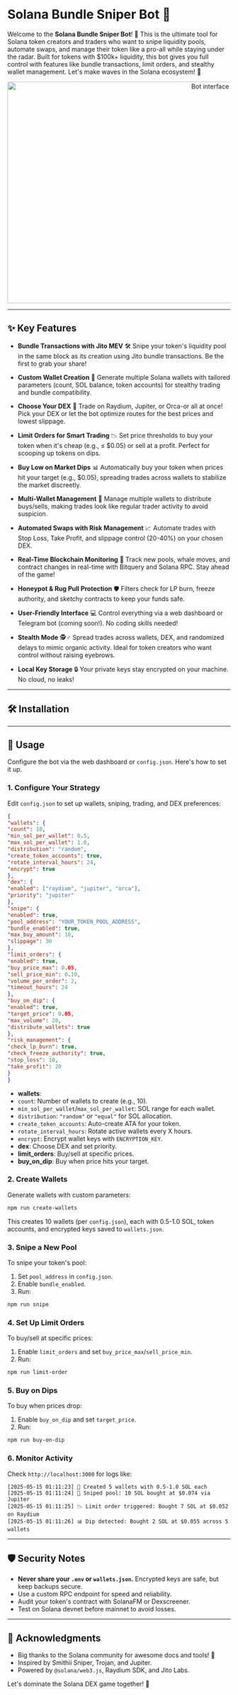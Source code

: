 
# Solana Bundle Sniper Bot 🚀

Welcome to the **Solana Bundle Sniper Bot**! 🎉 This is the ultimate tool for Solana token creators and traders who want to snipe liquidity pools, automate swaps, and manage their token like a pro-all while staying under the radar. Built for tokens with $100k+ liquidity, this bot gives you full control with features like bundle transactions, limit orders, and stealthy wallet management. Let's make waves in the Solana ecosystem! 🌊

<p align="center"><img width="900" height="500" src="solanasnipegui.png" alt="Bot interface" /></p>

---

## ✨ Key Features

- **Bundle Transactions with Jito MEV** 🛠️
Snipe your token's liquidity pool in the same block as its creation using Jito bundle transactions. Be the first to grab your share!

- **Custom Wallet Creation** 🔑
Generate multiple Solana wallets with tailored parameters (count, SOL balance, token accounts) for stealthy trading and bundle compatibility.

- **Choose Your DEX** 🏦
Trade on Raydium, Jupiter, or Orca-or all at once! Pick your DEX or let the bot optimize routes for the best prices and lowest slippage.

- **Limit Orders for Smart Trading** 📉
Set price thresholds to buy your token when it's cheap (e.g., ≤ $0.05) or sell at a profit. Perfect for scooping up tokens on dips.

- **Buy Low on Market Dips** 📊
Automatically buy your token when prices hit your target (e.g., $0.05), spreading trades across wallets to stabilize the market discreetly.

- **Multi-Wallet Management** 🔐
Manage multiple wallets to distribute buys/sells, making trades look like regular trader activity to avoid suspicion.

- **Automated Swaps with Risk Management** 📈
Automate trades with Stop Loss, Take Profit, and slippage control (20-40%) on your chosen DEX.

- **Real-Time Blockchain Monitoring** 👀
Track new pools, whale moves, and contract changes in real-time with Bitquery and Solana RPC. Stay ahead of the game!

- **Honeypot & Rug Pull Protection** 🛡️
Filters check for LP burn, freeze authority, and sketchy contracts to keep your funds safe.

- **User-Friendly Interface** 💻
Control everything via a web dashboard or Telegram bot (coming soon!). No coding skills needed!

- **Stealth Mode** 🕵️♂️
Spread trades across wallets, DEX, and randomized delays to mimic organic activity. Ideal for token creators who want control without raising eyebrows.

- **Local Key Storage** 🔒
Your private keys stay encrypted on your machine. No cloud, no leaks!

---

## 🛠️ Installation

---

## 🚀 Usage

Configure the bot via the web dashboard or `config.json`. Here's how to set it up.

### 1. Configure Your Strategy
Edit `config.json` to set up wallets, sniping, trading, and DEX preferences:
```json
{
"wallets": {
"count": 10,
"min_sol_per_wallet": 0.5,
"max_sol_per_wallet": 1.0,
"distribution": "random",
"create_token_accounts": true,
"rotate_interval_hours": 24,
"encrypt": true
},
"dex": {
"enabled": ["raydium", "jupiter", "orca"],
"priority": "jupiter"
},
"snipe": {
"enabled": true,
"pool_address": "YOUR_TOKEN_POOL_ADDRESS",
"bundle_enabled": true,
"max_buy_amount": 10,
"slippage": 30
},
"limit_orders": {
"enabled": true,
"buy_price_max": 0.05,
"sell_price_min": 0.10,
"volume_per_order": 2,
"timeout_hours": 24
},
"buy_on_dip": {
"enabled": true,
"target_price": 0.05,
"max_volume": 20,
"distribute_wallets": true
},
"risk_management": {
"check_lp_burn": true,
"check_freeze_authority": true,
"stop_loss": 10,
"take_profit": 20
}
}
```

- **wallets**:
- `count`: Number of wallets to create (e.g., 10).
- `min_sol_per_wallet`/`max_sol_per_wallet`: SOL range for each wallet.
- `distribution`: `"random"` or `"equal"` for SOL allocation.
- `create_token_accounts`: Auto-create ATA for your token.
- `rotate_interval_hours`: Rotate active wallets every X hours.
- `encrypt`: Encrypt wallet keys with `ENCRYPTION_KEY`.
- **dex**: Choose DEX and set priority.
- **limit_orders**: Buy/sell at specific prices.
- **buy_on_dip**: Buy when price hits your target.

### 2. Create Wallets
Generate wallets with custom parameters:
```bash
npm run create-wallets
```
This creates 10 wallets (per `config.json`), each with 0.5-1.0 SOL, token accounts, and encrypted keys saved to `wallets.json`.

### 3. Snipe a New Pool
To snipe your token's pool:
1. Set `pool_address` in `config.json`.
2. Enable `bundle_enabled`.
3. Run:
```bash
npm run snipe
```

### 4. Set Up Limit Orders
To buy/sell at specific prices:
1. Enable `limit_orders` and set `buy_price_max`/`sell_price_min`.
2. Run:
```bash
npm run limit-order
```

### 5. Buy on Dips
To buy when prices drop:
1. Enable `buy_on_dip` and set `target_price`.
2. Run:
```bash
npm run buy-on-dip
```

### 6. Monitor Activity
Check `http://localhost:3000` for logs like:
```
[2025-05-15 01:11:23] 🔑 Created 5 wallets with 0.5-1.0 SOL each
[2025-05-15 01:11:24] 🚀 Sniped pool: 10 SOL bought at $0.074 via Jupiter
[2025-05-15 01:11:25] 📉 Limit order triggered: Bought 7 SOL at $0.052 on Raydium
[2025-05-15 01:11:26] 📊 Dip detected: Bought 2 SOL at $0.055 across 5 wallets
```


---

## 🛡️ Security Notes

- **Never share your `.env` or `wallets.json`.** Encrypted keys are safe, but keep backups secure.
- Use a custom RPC endpoint for speed and reliability.
- Audit your token's contract with SolanaFM or Dexscreener.
- Test on Solana devnet before mainnet to avoid losses.
---

## 🌟 Acknowledgments

- Big thanks to the Solana community for awesome docs and tools! 🙏
- Inspired by Smithii Sniper, Trojan, and Jupiter.
- Powered by `@solana/web3.js`, Raydium SDK, and Jito Labs.

Let's dominate the Solana DEX game together! 🌊
